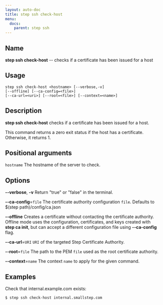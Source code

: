```yaml
---
layout: auto-doc
title: step ssh check-host
menu:
  docs:
    parent: step ssh
---
```


## Name
**step ssh check-host** -- checks if a certificate has been issued for a host

## Usage

```raw
step ssh check-host <hostname> [--verbose,-v]
[--offline] [--ca-config=<file>]
[--ca-url=<uri>] [--root=<file>] [--context=<name>]
```

## Description

**step ssh check-host** checks if a certificate has been issued for a host.

This command returns a zero exit status if the host has a certificate.
Otherwise, it returns 1.

## Positional arguments

`hostname`
The hostname of the server to check.

## Options


**--verbose**, **-v**
Return "true" or "false" in the terminal.

**--ca-config**=`file`
The certificate authority configuration `file`. Defaults to
$(step path)/config/ca.json

**--offline**
Creates a certificate without contacting the certificate authority. Offline mode
uses the configuration, certificates, and keys created with **step ca init**,
but can accept a different configuration file using **--ca-config** flag.

**--ca-url**=`URI`
`URI` of the targeted Step Certificate Authority.

**--root**=`file`
The path to the PEM `file` used as the root certificate authority.

**--context**=`name`
The context `name` to apply for the given command.

## Examples

Check that internal.example.com exists:
```shell
$ step ssh check-host internal.smallstep.com
```

